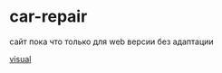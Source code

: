 # car-repair
сайт пока что только для web версии без адаптации

[visual](https://kukhmirov.github.io/car-repair/)
